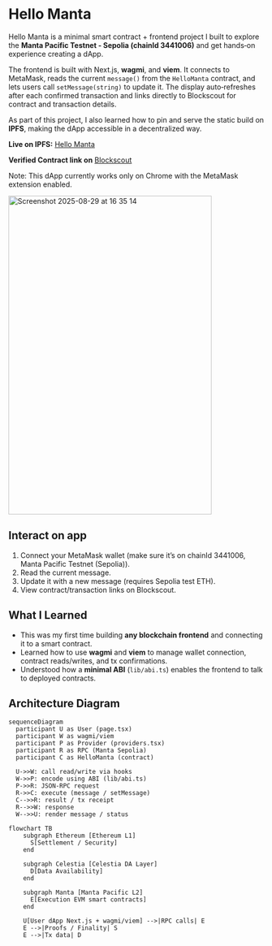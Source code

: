
# Hello Manta

Hello Manta is a minimal smart contract + frontend project I built to explore the **Manta Pacific Testnet - Sepolia (chainId 3441006)** and get hands‑on experience creating a dApp.

The frontend is built with Next.js, **wagmi**, and **viem**. It connects to MetaMask, reads the current `message()` from the `HelloManta` contract, and lets users call `setMessage(string)` to update it. The display auto‑refreshes after each confirmed transaction and links directly to Blockscout for contract and transaction details.  

As part of this project, I also learned how to pin and serve the static build on **IPFS**, making the dApp accessible in a decentralized way.

**Live on IPFS:** [Hello Manta](https://ipfs.io/ipfs/bafybeicsotwt77usz7isilpe6fdjo6jaieicaw7tocrhhhdla5bsg3xrnu/)


**Verified Contract link on** [Blockscout](https://pacific-explorer.sepolia-testnet.manta.network/address/0x25de0C203C6215D6D27fc06E004e9485f981d87F?tab=contract_source_code)

Note: This dApp currently works only on Chrome with the MetaMask extension enabled.

<img width="400" height="628" alt="Screenshot 2025-08-29 at 16 35 14" src="https://github.com/user-attachments/assets/8137aae0-cc26-471f-b7c3-257f75b78d04" />

## Interact on app
1.  Connect your MetaMask wallet (make sure it’s on chainId 3441006, Manta Pacific Testnet (Sepolia)).
2.  Read the current message.
3.  Update it with a new message (requires Sepolia test ETH).
4.  View contract/transaction links on Blockscout.

## What I Learned

- This was my first time building **any blockchain frontend** and connecting it to a smart contract.  
- Learned how to use **wagmi** and **viem** to manage wallet connection, contract reads/writes, and tx confirmations.  
- Understood how a **minimal ABI** (`lib/abi.ts`) enables the frontend to talk to deployed contracts.  


## Architecture Diagram


```mermaid
sequenceDiagram
  participant U as User (page.tsx)
  participant W as wagmi/viem
  participant P as Provider (providers.tsx)
  participant R as RPC (Manta Sepolia)
  participant C as HelloManta (contract)

  U->>W: call read/write via hooks
  W->>P: encode using ABI (lib/abi.ts)
  P->>R: JSON-RPC request
  R->>C: execute (message / setMessage)
  C-->>R: result / tx receipt
  R-->>W: response
  W-->>U: render message / status
```

```mermaid
flowchart TB
    subgraph Ethereum [Ethereum L1]
      S[Settlement / Security]
    end

    subgraph Celestia [Celestia DA Layer]
      D[Data Availability]
    end

    subgraph Manta [Manta Pacific L2]
      E[Execution EVM smart contracts]
    end

    U[User dApp Next.js + wagmi/viem] -->|RPC calls| E
    E -->|Proofs / Finality| S
    E -->|Tx data| D
```
